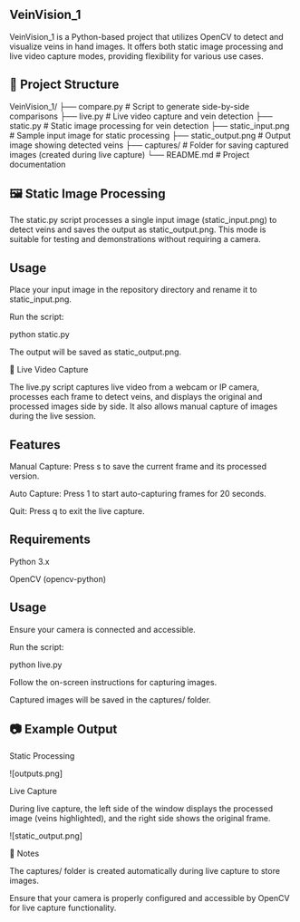 ## VeinVision_1

VeinVision_1 is a Python-based project that utilizes OpenCV to detect and visualize veins in hand images. It offers both static image processing and live video capture modes, providing flexibility for various use cases.

## 📂 Project Structure
VeinVision_1/
├── compare.py          # Script to generate side-by-side comparisons
├── live.py             # Live video capture and vein detection
├── static.py           # Static image processing for vein detection
├── static_input.png    # Sample input image for static processing
├── static_output.png   # Output image showing detected veins
├── captures/           # Folder for saving captured images (created during live capture)
└── README.md           # Project documentation

## 🖼 Static Image Processing

The static.py script processes a single input image (static_input.png) to detect veins and saves the output as static_output.png. This mode is suitable for testing and demonstrations without requiring a camera.

## Usage

Place your input image in the repository directory and rename it to static_input.png.

Run the script:

python static.py


The output will be saved as static_output.png.

🎥 Live Video Capture

The live.py script captures live video from a webcam or IP camera, processes each frame to detect veins, and displays the original and processed images side by side. It also allows manual capture of images during the live session.

## Features

Manual Capture: Press s to save the current frame and its processed version.

Auto Capture: Press 1 to start auto-capturing frames for 20 seconds.

Quit: Press q to exit the live capture.

## Requirements

Python 3.x

OpenCV (opencv-python)

## Usage

Ensure your camera is connected and accessible.

Run the script:

python live.py


Follow the on-screen instructions for capturing images.

Captured images will be saved in the captures/ folder.

## 📷 Example Output
Static Processing

![outputs.png] 

Live Capture

During live capture, the left side of the window displays the processed image (veins highlighted), and the right side shows the original frame.

![static_output.png] 

📌 Notes

The captures/ folder is created automatically during live capture to store images.

Ensure that your camera is properly configured and accessible by OpenCV for live capture functionality.
